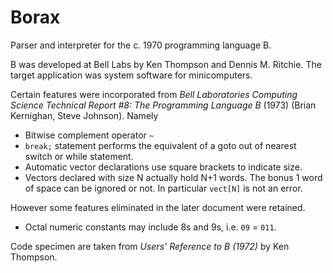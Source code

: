 # Borax

Parser and interpreter for the c. 1970 programming language B.

B was developed at Bell Labs by Ken Thompson and Dennis M. Ritchie. The
target application was system software for minicomputers.

Certain features were incorporated from *Bell Laboratories Computing Science
Technical Report #8: The Programming Language B* (1973) (Brian Kernighan, Steve Johnson).
Namely

- Bitwise complement operator `~`
- `break;` statement performs the equivalent of a goto out of nearest
switch or while statement.
- Automatic vector declarations use square brackets to indicate size.
- Vectors declared with size N actually hold N+1 words. The bonus 1 word
of space can be ignored or not. In particular `vect[N]` is not an error.

However some features eliminated in the later document were retained.

- Octal numeric constants may include 8s and 9s, i.e. `09` = `011`.

Code specimen are taken from *Users' Reference to B (1972)* by Ken Thompson.
